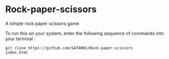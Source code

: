 # Rock-paper-scissors
A simple rock paper scissors game

To run this on your system, enter the following sequence of commands into your terminal : 
```
git clone https://github.com/SATAN01/Rock-paper-scissors
index.html
```
